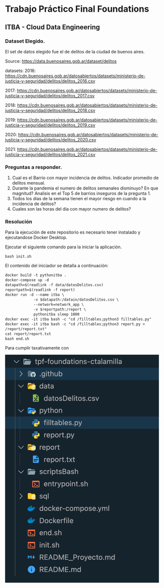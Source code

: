 # Trabajo Práctico Final Foundations
## ITBA - Cloud Data Engineering

### Dataset Elegido. 

El set de datos elegido fue el de delitos de la ciudad de buenos aires. 

Source: https://data.buenosaires.gob.ar/dataset/delitos

datasets:
2016: https://cdn.buenosaires.gob.ar/datosabiertos/datasets/ministerio-de-justicia-y-seguridad/delitos/delitos_2016.csv

2017: https://cdn.buenosaires.gob.ar/datosabiertos/datasets/ministerio-de-justicia-y-seguridad/delitos/delitos_2017.csv

2018: https://cdn.buenosaires.gob.ar/datosabiertos/datasets/ministerio-de-justicia-y-seguridad/delitos/delitos_2018.csv

2019: https://cdn.buenosaires.gob.ar/datosabiertos/datasets/ministerio-de-justicia-y-seguridad/delitos/delitos_2019.csv

2020: https://cdn.buenosaires.gob.ar/datosabiertos/datasets/ministerio-de-justicia-y-seguridad/delitos/delitos_2020.csv

2021: https://cdn.buenosaires.gob.ar/datosabiertos/datasets/ministerio-de-justicia-y-seguridad/delitos/delitos_2021.csv

### Preguntas a responder.
1. Cual es el Barrio con mayor incidencia de delitos. Indicador promedio de delitos mensual. 
2. Durante la pandemia el numero de delitos semanales disminuyo? En que magnitud? Analisis en el Top 5 de barrios inseguros de la pregunta 1.
3. Todos los dias de la semana tienen el mayor riesgo en cuando a la incidencia de delitos?
4. Cuales son las horas del dia con mayor numero de delitos?

### Resolución 
Para la ejecución de este repositorio es necesario tener instalado y ejecutandose Docker Desktop.

Ejecutar el siguiente comando para la iniciar la aplicación. 
~~~
bash init.sh
~~~

El contenido del iniciador se detalla a continuación:
~~~
docker build -t pythonitba .
docker-compose up -d
datapath=$(readlink -f data/datosDelitos.csv)
reportpath=$(readlink -f report)
docker run -d --name itba \
             -v $datapath:/datain/datosDelitos.csv \
             --network=network_app \
             -v $reportpath:/report \
             pythonitba sleep 1000
docker exec -it itba bash -c "cd /filltables;python3 filltables.py"
docker exec -it itba bash -c "cd /filltables;python3 report.py > /report/report.txt"
cat report/report.txt   
bash end.sh
~~~

Para cumplir taxativamente con 

<img src="/img/ruta.png" alt="My cool logo"/>